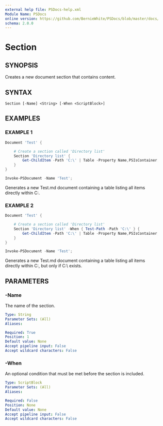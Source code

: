 ```yaml
---
external help file: PSDocs-help.xml
Module Name: PSDocs
online version: https://github.com/BernieWhite/PSDocs/blob/master/docs/keywords/PSDocs/en-US/Section.md
schema: 2.0.0
---
```


# Section

## SYNOPSIS

Creates a new document section that contains content.

## SYNTAX

```text
Section [-Name] <String> [-When <ScriptBlock>]
```

## EXAMPLES

### EXAMPLE 1

```powershell
Document 'Test' {

    # Create a section called 'Directory list'
    Section 'Directory list' {
        Get-ChildItem -Path 'C:\' | Table -Property Name,PSIsContainer;
    }
}

Invoke-PSDocument -Name 'Test';
```

Generates a new Test.md document containing a table listing all items directly within C:\.

### EXAMPLE 2

```powershell
Document 'Test' {

    # Create a section called 'Directory list'
    Section 'Directory list' -When { Test-Path -Path 'C:\' } {
        Get-ChildItem -Path 'C:\' | Table -Property Name,PSIsContainer;
    }
}

Invoke-PSDocument -Name 'Test';
```

Generates a new Test.md document containing a table listing all items directly within C:\, but only if C:\ exists.

## PARAMETERS

### -Name

The name of the section.

```yaml
Type: String
Parameter Sets: (All)
Aliases:

Required: True
Position: 1
Default value: None
Accept pipeline input: False
Accept wildcard characters: False
```

### -When

An optional condition that must be met before the section is included.

```yaml
Type: ScriptBlock
Parameter Sets: (All)
Aliases:

Required: False
Position: None
Default value: None
Accept pipeline input: False
Accept wildcard characters: False
```

